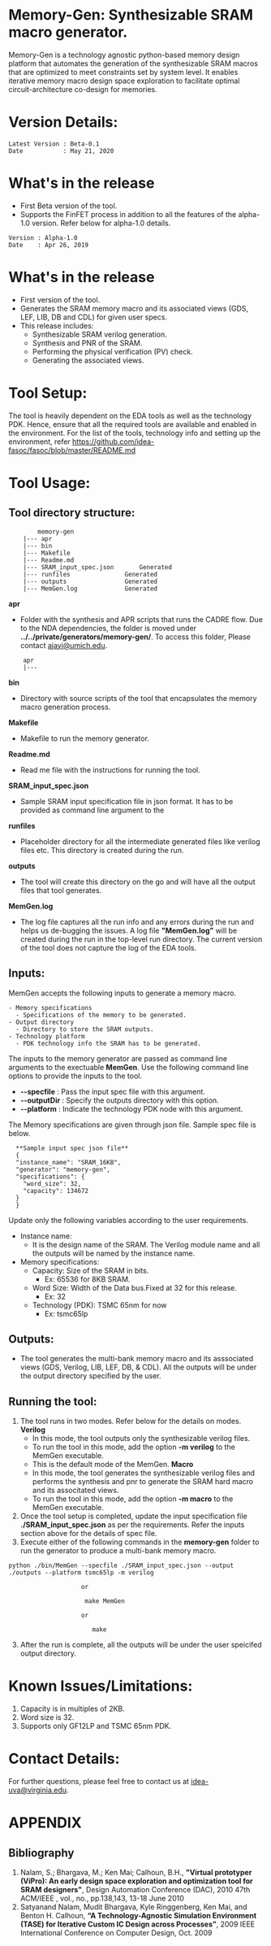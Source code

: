 # Memory-Gen: Synthesizable SRAM macro generator. 
Memory-Gen is a technology agnostic python-based memory design platform that automates the generation of the synthesizable SRAM macros that are optimized to meet constraints set by system level. It enables iterative memory macro design space exploration to facilitate optimal circuit-architecture co-design for memories.

# Version Details:
```
Latest Version : Beta-0.1
Date           : May 21, 2020
```
# What's in the release
- First Beta version of the tool.
- Supports the FinFET process in addition to all the features of the alpha-1.0 version. Refer below for alpha-1.0 details. 

```
Version : Alpha-1.0                                                             
Date    : Apr 26, 2019 
```
# What's in the release
- First version of the tool. 
- Generates the SRAM memory macro and its associated views (GDS, LEF, LIB, DB and CDL) for given user specs.
- This release includes:
  - Synthesizable SRAM verilog generation.
  - Synthesis and PNR of the SRAM.
  - Performing the physical verification (PV) check.
  - Generating the associated views.

# Tool Setup:
The tool is heavily dependent on the EDA tools as well as the technology PDK. Hence, ensure that all the required tools are available and enabled in the environment. For the list of the tools, technology info and setting up the environment, refer https://github.com/idea-fasoc/fasoc/blob/master/README.md

# Tool Usage:

## Tool directory structure:
```
        memory-gen
	|--- apr
	|--- bin
	|--- Makefile   
	|--- Readme.md        
	|--- SRAM_input_spec.json 		Generated
	|--- runfiles				Generated
	|--- outputs				Generated
	|--- MemGen.log				Generated 

```
  __apr__

  - Folder with the synthesis and APR scripts that runs the CADRE flow. Due to the NDA dependencies, the folder is moved under  **../../private/generators/memory-gen/**. To access this folder, Please contact ajayi@umich.edu.  
```
	apr
	|--- 
```

  __bin__

  - Directory with source scripts of the tool that encapsulates the memory macro generation process. 

  __Makefile__

  - Makefile to run the memory generator.

  __Readme.md__

  - Read me file with the instructions for running the tool.

  __SRAM_input_spec.json__

  - Sample SRAM input specification file in json format. It has to be provided as command line argument to the 

  __runfiles__

  - Placeholder directory for all the intermediate generated files like verilog files etc. This directory is created during the run. 

  __outputs__

  - The tool will create this directory on the go and will have all the output files that tool generates.

  __MemGen.log__

  - The log file captures all the run info and any errors during the run and helps us de-bugging the issues. A log file **"MemGen.log”** will be created during the run in the top-level run directory. The current version of the tool does not capture the log of the EDA tools. 

## Inputs:
MemGen accepts the following inputs to generate a memory macro.
```
- Memory specifications
  - Specifications of the memory to be generated. 
- Output directory
  - Directory to store the SRAM outputs.
- Technology platform
  - PDK technology info the SRAM has to be generated. 
```
The inputs to the memory generator are passed as command line arguments to the exectuable **MemGen**. Use the following command line options to provide the inputs to the tool. 
- **--specfile**  : Pass the input spec file with this argument.
- **--outputDir** : Specify the outputs directory with this option.
- **--platform**  : Indicate the technology PDK node with this argument.

The Memory specifications are given through json file. Sample spec file is below. 
```
  **Sample input spec json file**
  {
  "instance_name": "SRAM_16KB",
  "generator": "memory-gen",
  "specifications": {
    "word_size": 32,
    "capacity": 134672
  }
  }
```
Update only the following variables according to the user requirements. 
  - Instance name: 
    - It is the design name of the SRAM. The Verilog module name and all the outputs will be named by the instance name. 
  - Memory specifications:
    - Capacity: Size of the SRAM in bits. 
      - Ex: 65536 for 8KB SRAM.
    - Word Size: Width of the Data bus.Fixed at 32 for this release. 
      - Ex: 32
    - Technology (PDK): TSMC 65nm for now 
      - Ex: tsmc65lp

## Outputs:
 - The tool generates the multi-bank memory macro and its asssociated views (GDS, Verilog, LIB, LEF, DB, & CDL). All the outputs will be under the output directory specified by the user.
   
## Running the tool:
1. The tool runs in two modes. Refer below for the details on modes.
   __Verilog__
     - In this mode, the tool outputs only the synthesizable verilog files.
     - To run the tool in this mode, add the option **-m verilog** to the MemGen executable. 
     - This is the default mode of the MemGen.
   __Macro__
     - In this mode, the tool generates the synthesizable verilog files and performs the synthesis and pnr to generate the SRAM hard macro and its associtated views.
     - To run the tool in this mode, add the option **-m macro** to the MemGen executable.
2. Once the tool setup is completed, update the input specification file **./SRAM_input_spec.json** as per the requirements. Refer the inputs section above for the details of spec file. 
3. Execute either of the following commands in the **memory-gen** folder to run the generator to produce a multi-bank memory macro.

```
python ./bin/MemGen --specfile ./SRAM_input_spec.json --output ./outputs --platform tsmc65lp -m verilog

					or
				    
				     make MemGen
				     
					or
					
				       make
``` 
3. After the run is complete, all the outputs will be under the user speicifed output directory. 
 
# Known Issues/Limitations:
1. Capacity is in multiples of 2KB. 
2. Word size is 32.
3. Supports only GF12LP and TSMC 65nm PDK.

# Contact Details:
For further questions, please feel free to contact us at idea-uva@virginia.edu.

# APPENDIX
## Bibliography
1. Nalam, S.; Bhargava, M.; Ken Mai; Calhoun, B.H., **"Virtual prototyper (ViPro): An early design space exploration and optimization tool for SRAM designers"**, Design Automation Conference (DAC), 2010 47th ACM/IEEE , vol., no., pp.138,143, 13-18 June 2010 
2. Satyanand Nalam, Mudit Bhargava, Kyle Ringgenberg, Ken Mai, and Benton H. Calhoun, **“A Technology-Agnostic Simulation Environment (TASE) for Iterative Custom IC Design across Processes”**, 2009 IEEE International Conference on Computer Design, Oct. 2009


